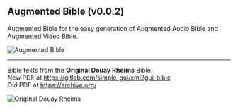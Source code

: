 ## Augmented Bible (v0.0.2)

Augmented Bible for the easy generation of Augmented Audio Bible and Augmented Video Bible.

![Augmented Bible](https://codeberg.org/olprint/Augmented-Bible/raw/branch/main/images/sh0.png)

---
Bible texts from the **Original Douay Rheims** Bible.  
New PDF at https://gitlab.com/simple-gui/xml2gui-bible  
Old PDF at https://archive.org/

![Original Douay Rheims](https://codeberg.org/olprint/Augmented-Bible/raw/branch/main/images/sh1.png)
